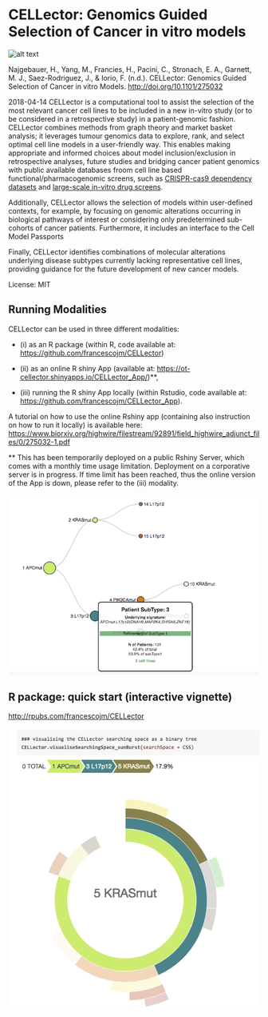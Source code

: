 # CELLector: Genomics Guided Selection of Cancer in vitro models


![alt text](https://github.com/najha/CELLector_App/blob/master/www/cellcultures.jpg)

Najgebauer, H., Yang, M., Francies, H., Pacini, C., Stronach, E. A., Garnett, M. J., Saez-Rodriguez, J., & Iorio, F. (n.d.). CELLector: Genomics Guided Selection of Cancer in vitro Models. http://doi.org/10.1101/275032

2018-04-14
CELLector is a computational tool to assist the selection of the most relevant cancer cell lines to be included in a new in-vitro study (or to be considered in a retrospective study) in a patient-genomic fashion. CELLector combines methods from graph theory and market basket analysis; it leverages tumour genomics data to explore, rank, and select optimal cell line models in a user-friendly way. This enables making appropriate and informed choices about model inclusion/exclusion in retrospective analyses, future studies and bridging cancer patient genomics with public available databases froom cell line based functional/pharmacogenomic screens, such as [CRISPR-cas9 dependency datasets](https://score.depmap.sanger.ac.uk/) and [large-scale in-vitro drug screens](https://www.cancerrxgene.org/).

Additionally, CELLector allows the selection of models within user-defined contexts, for example, by focusing on genomic alterations occurring in biological pathways of interest or considering only predetermined sub-cohorts of cancer patients. Furthermore, it includes an interface to the Cell Model Passports 

Finally, CELLector identifies combinations of molecular alterations underlying disease subtypes currently lacking representative cell lines, providing guidance for the future development of new cancer models.

License: MIT

## Running Modalities

CELLector can be used in three different modalities:
  - (i) as an R package (within R, code available at: https://github.com/francescojm/CELLector)
  
  - (ii) as an online R shiny App (available at: https://ot-cellector.shinyapps.io/CELLector_App/)**,
  
  - (iii) running the R shiny App locally (within Rstudio, code available at: https://github.com/francescojm/CELLector_App).

A tutorial on how to use the online Rshiny app (containing also instruction on how to run it locally) is available here: https://www.biorxiv.org/highwire/filestream/92891/field_highwire_adjunct_files/0/275032-1.pdf

  ** This has been temporarily deployed on a public Rshiny Server, which comes with a monthly time usage limitation. Deployment on a corporative server is in progress. If time limit has been reached, thus the online version of the App is down, please refer to the (iii) modality. 

![alt text](www/preview1.png)

## R package: quick start (interactive vignette)

http://rpubs.com/francescojm/CELLector

![alt text](www/preview2.png)


